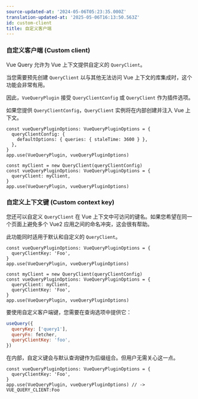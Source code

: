 ```yaml
---
source-updated-at: '2024-05-06T05:23:35.000Z'
translation-updated-at: '2025-05-06T16:13:50.563Z'
id: custom-client
title: 自定义客户端
---
```

### 自定义客户端 (Custom client)

Vue Query 允许为 Vue 上下文提供自定义的 `QueryClient`。

当您需要预先创建 `QueryClient` 以与其他无法访问 Vue 上下文的库集成时，这个功能会非常有用。

因此，`VueQueryPlugin` 接受 `QueryClientConfig` 或 `QueryClient` 作为插件选项。

如果您提供 `QueryClientConfig`，`QueryClient` 实例将在内部创建并注入 Vue 上下文。

```tsx
const vueQueryPluginOptions: VueQueryPluginOptions = {
  queryClientConfig: {
    defaultOptions: { queries: { staleTime: 3600 } },
  },
}
app.use(VueQueryPlugin, vueQueryPluginOptions)
```

```tsx
const myClient = new QueryClient(queryClientConfig)
const vueQueryPluginOptions: VueQueryPluginOptions = {
  queryClient: myClient,
}
app.use(VueQueryPlugin, vueQueryPluginOptions)
```

### 自定义上下文键 (Custom context key)

您还可以自定义 `QueryClient` 在 Vue 上下文中可访问的键名。如果您希望在同一个页面上避免多个 Vue2 应用之间的命名冲突，这会很有帮助。

此功能同时适用于默认和自定义的 `QueryClient`。

```tsx
const vueQueryPluginOptions: VueQueryPluginOptions = {
  queryClientKey: 'Foo',
}
app.use(VueQueryPlugin, vueQueryPluginOptions)
```

```tsx
const myClient = new QueryClient(queryClientConfig)
const vueQueryPluginOptions: VueQueryPluginOptions = {
  queryClient: myClient,
  queryClientKey: 'Foo',
}
app.use(VueQueryPlugin, vueQueryPluginOptions)
```

要使用自定义客户端键，您需要在查询选项中提供它：

```js
useQuery({
  queryKey: ['query1'],
  queryFn: fetcher,
  queryClientKey: 'foo',
})
```

在内部，自定义键会与默认查询键作为后缀组合。但用户无需关心这一点。

```tsx
const vueQueryPluginOptions: VueQueryPluginOptions = {
  queryClientKey: 'Foo',
}
app.use(VueQueryPlugin, vueQueryPluginOptions) // -> VUE_QUERY_CLIENT:Foo
```
